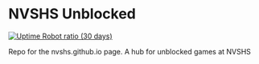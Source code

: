 # NVSHS Unblocked

[![Uptime Robot ratio (30 days)](https://img.shields.io/uptimerobot/ratio/m792992486-89cef1b7679589f8ef6ae75f?style=for-the-badge)](https://stats.uptimerobot.com/kKgzyfkzw7)

Repo for the nvshs.github.io page.
A hub for unblocked games at NVSHS
